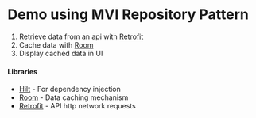 # Demo using MVI Repository Pattern

1. Retrieve data from an api with [Retrofit](https://square.github.io/retrofit/)
2. Cache data with [Room](https://developer.android.com/topic/libraries/architecture/room)
3. Display cached data in UI

#### Libraries
* [Hilt](https://dagger.dev/hilt/) - For dependency injection
* [Room](https://developer.android.com/jetpack/androidx/releases/room) - Data caching mechanism
* [Retrofit](https://square.github.io/retrofit/) - API http network requests
